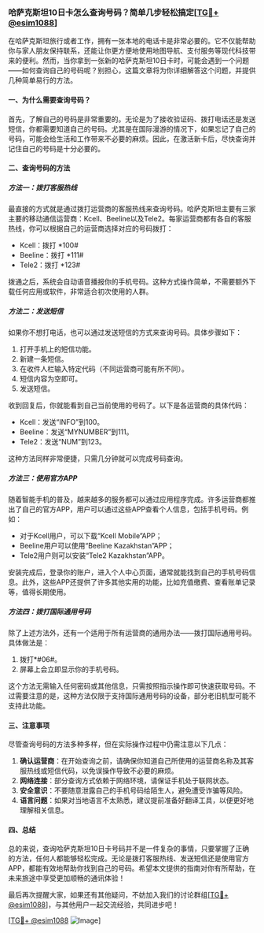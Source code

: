 ### 哈萨克斯坦10日卡怎么查询号码？简单几步轻松搞定[[TG💪+ @esim1088](https://t.me/s/esim1088)]

在哈萨克斯坦旅行或者工作，拥有一张本地的电话卡是非常必要的。它不仅能帮助你与家人朋友保持联系，还能让你更方便地使用地图导航、支付服务等现代科技带来的便利。然而，当你拿到一张新的哈萨克斯坦10日卡时，可能会遇到一个问题——如何查询自己的号码呢？别担心，这篇文章将为你详细解答这个问题，并提供几种简单易行的方法。

#### 一、为什么需要查询号码？

首先，了解自己的号码是非常重要的。无论是为了接收验证码、拨打电话还是发送短信，你都需要知道自己的号码。尤其是在国际漫游的情况下，如果忘记了自己的号码，可能会给生活和工作带来不必要的麻烦。因此，在激活新卡后，尽快查询并记住自己的号码是十分必要的。

#### 二、查询号码的方法

##### 方法一：拨打客服热线

最直接的方式就是通过拨打运营商的客服热线来查询号码。哈萨克斯坦主要有三家主要的移动通信运营商：Kcell、Beeline以及Tele2。每家运营商都有各自的客服热线，你可以根据自己的运营商选择对应的号码拨打：

- Kcell：拨打 *100#
- Beeline：拨打 *111#
- Tele2：拨打 *123#

拨通之后，系统会自动语音播报你的手机号码。这种方式操作简单，不需要额外下载任何应用或软件，非常适合初次使用的人群。

##### 方法二：发送短信

如果你不想打电话，也可以通过发送短信的方式来查询号码。具体步骤如下：

1. 打开手机上的短信功能。
2. 新建一条短信。
3. 在收件人栏输入特定代码（不同运营商可能有所不同）。
4. 短信内容为空即可。
5. 发送短信。

收到回复后，你就能看到自己当前使用的号码了。以下是各运营商的具体代码：

- Kcell：发送“INFO”到100。
- Beeline：发送“MYNUMBER”到111。
- Tele2：发送“NUM”到123。

这种方法同样非常便捷，只需几分钟就可以完成号码查询。

##### 方法三：使用官方APP

随着智能手机的普及，越来越多的服务都可以通过应用程序完成。许多运营商都推出了自己的官方APP，用户可以通过这些APP查看个人信息，包括手机号码。例如：

- 对于Kcell用户，可以下载“Kcell Mobile”APP；
- Beeline用户可以使用“Beeline Kazakhstan”APP；
- Tele2用户则可以安装“Tele2 Kazakhstan”APP。

安装完成后，登录你的账户，进入个人中心页面，通常就能找到自己的手机号码信息。此外，这些APP还提供了许多其他实用的功能，比如充值缴费、查看账单记录等，值得长期使用。

##### 方法四：拨打国际通用号码

除了上述方法外，还有一个适用于所有运营商的通用办法——拨打国际通用号码。具体做法是：

1. 拨打*#06#。
2. 屏幕上会立即显示你的手机号码。

这个方法无需输入任何密码或其他信息，只需按照指示操作即可快速获取号码。不过需要注意的是，这种方法仅限于支持国际通用号码的设备，部分老旧机型可能不支持此功能。

#### 三、注意事项

尽管查询号码的方法多种多样，但在实际操作过程中仍需注意以下几点：

1. **确认运营商**：在开始查询之前，请确保你知道自己所使用的运营商名称及其客服热线或短信代码，以免误操作导致不必要的麻烦。
2. **网络连接**：部分查询方式依赖于网络环境，请保证手机处于联网状态。
3. **安全意识**：不要随意泄露自己的手机号码给陌生人，避免遭受诈骗等风险。
4. **语言问题**：如果对当地语言不太熟悉，建议提前准备好翻译工具，以便更好地理解相关信息。

#### 四、总结

总的来说，查询哈萨克斯坦10日卡号码并不是一件复杂的事情，只要掌握了正确的方法，任何人都能够轻松完成。无论是拨打客服热线、发送短信还是使用官方APP，都能有效地帮助你找到自己的号码。希望本文提供的指南对你有所帮助，在未来旅途中享受更加顺畅的通讯体验！

最后再次提醒大家，如果还有其他疑问，不妨加入我们的讨论群组[[TG💪+ @esim1088](https://t.me/s/esim1088)]，与其他用户一起交流经验，共同进步吧！

[[TG💪+ @esim1088](https://t.me/s/esim1088) ![Image](https://i.postimg.cc/4NQfJmqS/Snipaste-2025-05-13-00-14-12.png)]